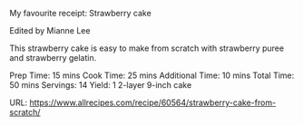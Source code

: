 My favourite receipt: Strawberry cake

Edited by Mianne Lee

This strawberry cake is easy to make from scratch with strawberry puree and strawberry gelatin.

Prep Time:
15 mins
Cook Time:
25 mins
Additional Time:
10 mins
Total Time:
50 mins
Servings:
14
Yield:
1 2-layer 9-inch cake


URL: https://www.allrecipes.com/recipe/60564/strawberry-cake-from-scratch/